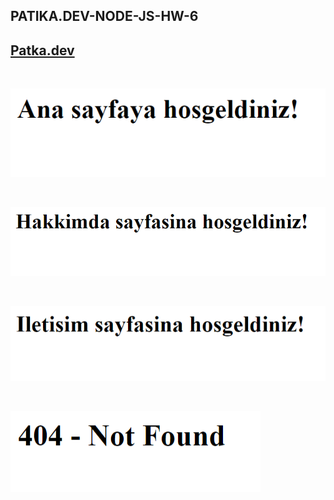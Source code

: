 ## PATIKA.DEV-NODE-JS-HW-6

## [Patka.dev](https://www.patika.dev/tr)

<br>

![](./screenshot/anasayfaSS.png)

<br>

![](./screenshot/hakkimdaSS.png)

<br>

![](./screenshot/iletisimSS.png)

<br>

![](./screenshot/404SS.png)
